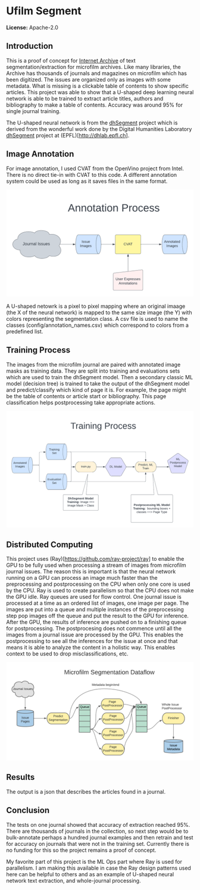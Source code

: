 Ufilm Segment
=============

**License:** Apache-2.0

## Introduction

This is a proof of concept for [Internet Archive](https://archive.org) of text segmentation/extraction for microfilm archives. Like many libraries, the Archive has thousands of journals and magazines on microfilm which has been digitized. The issues are organized only as images with some metadata. What is missing is a clickable table of contents to show specific articles. This project was able to show that a U-shaped deep learning neural network is able to be trained to extract article titles, authors and bibliography to make a table of contents. Accuracy was around 95% for single journal training.

The U-shaped neural network is from the [dhSegment](https://github.com/tralfamadude/dhSegment) project which is derived from the wonderful work done by the Digital Humanities Laboratory [dhSegment](https://github.com/dhlab-epfl/dhSegment) project at (EPFL)[http://dhlab.epfl.ch].

## Image Annotation
For image annotation, I used CVAT from the OpenVino project from Intel. There is no direct tie-in with CVAT to this code. A different annotation system could be used as long as it saves files in the same format.

![Annotation Process Diagram](diagrams/Annotation_Process.png)

A U-shaped netowrk is a pixel to pixel mapping where an original imaage (the X of the neural network) is mapped to the same size image (the Y) with colors representing the segmentation class. A csv file is used to name the classes (config/annotation_names.csv) which correspond to colors from a predefined list. 


## Training Process
The images from the microfilm journal are paired with annotated image masks as training data. They are split into training and evaluations sets which are used to train the dhSegment model. Then a secondary classic ML model (decision tree) is trained to take the output of the dhSegment model and predict/classify which kind of page it is. For example, the page might be the table of contents or article start or bibliography. This page classification helps postprocessing take appropriate actions.

![Training Process Diagram](diagrams/Training_Process.png)

## Distributed Computing
This project uses (Ray)[https://github.com/ray-project/ray] to enable the GPU to be fully used when processing a stream of images from microfilm journal issues. The reason this is important is that the neural network running on a GPU can process an image much faster than the preprocessing and postprocessing on the CPU when only one core is used by the CPU. Ray is used to create parallelism so that the CPU does not make the GPU idle. Ray queues are used for flow control. One journal issue is processed at a time as an ordered list of images, one image per page. The images are put into a queue and multiple instances of the preprocessing step pop images off the queue and put the result to the GPU for inference. After the GPU, the results of inference are pushed on to a finishing queue for postprocessing. The postprocesing does not commence until all the images from a journal issue are processed by the GPU. This enables the postprocessing to see all the inferences for the issue at once and that means it is able to analyze the content in a holistic way. This enables context to be used to drop misclassifications, etc. 

![Segmentation Dataflow](diagrams/Microfilm_Segmentation_Dataflow.png)


## Results
The output is a json that describes the articles found in a journal. 

## Conclusion
The tests on one journal showed that accuracy of extraction reached 95%. There are thousands of journals in the collection, so next step would be to bulk-annotate perhaps a hundred journal examples and then retrain and test for accuracy on journals that were not in the training set. Currently there is no funding for this so the project remains a proof of concept. 

My favorite part of this project is the ML Ops part where Ray is used for parallelism. I am making this available in case the Ray design patterns used here can be helpful to others and as an example of U-shaped neural network text extraction, and whole-journal processing.

